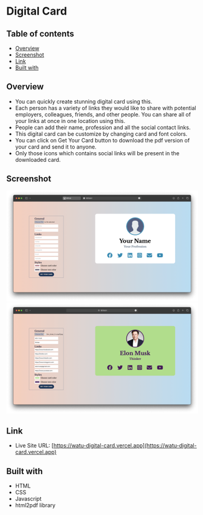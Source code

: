# Digital Card

## Table of contents

- [Overview](#overview)
- [Screenshot](#screenshot)
- [Link](#link)
- [Built with](#Built-with)

## Overview

- You can quickly create stunning digital card using this.
- Each person has a variety of links they would like to share with potential employers, colleagues, friends, and other people. You can share all of your links at once in one location using this.
- People can add their name, profession and all the social contact links.
- This digital card can be customize by changing card and font colors.
- You can click on Get Your Card button to download the pdf version of your card and send it to anyone.
- Only those icons which contains social links will be present in the downloaded card.

## Screenshot

![](./assets/images/screenshots/preview_1.png)
![](./assets/images/screenshots/preview_2.png)

## Link

- Live Site URL: [https://watu-digital-card.vercel.app](https://watu-digital-card.vercel.app)

## Built with

- HTML
- CSS
- Javascript
- html2pdf library
